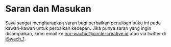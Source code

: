 # Saran dan Masukan

Saya sangat mengharapkan saran bagi perbaikan penulisan buku ini pada kawan-kawan untuk perbaikan  kedepan. Jika punya saran yang ingin disampaikan, kirim email ke nur-wachid@circle-creative.id atau via twitter di [@wach_1](https://twitter.com/wach_1).
